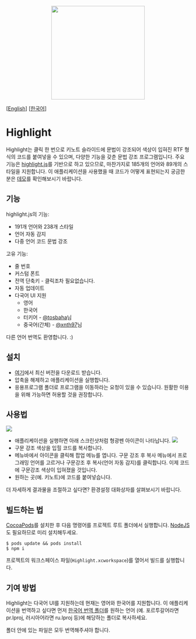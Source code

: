 <p align="center">
	<img src="https://user-images.githubusercontent.com/212034/28132290-577374c6-6777-11e7-9dd2-802606985c2b.png" width="256" height="256">
</p>

[[English](https://github.com/taggon/highlight/blob/master/README.md)]
[[한국어](https://github.com/taggon/highlight/blob/master/docs/README.ko.md)]

# Highlight

Highlight는 클릭 한 번으로 키노트 슬라이드에 문법이 강조되어 색상이 입혀진 RTF 형식의 코드를 붙여넣을 수 있으며, 다양한 기능을 갖춘 문법 강조 프로그램입니다.
주요 기능은 [highlight.js](https://highlightjs.org/)를 기반으로 하고 있으므로, 마찬가지로 185개의 언어와 89개의 스타일을 지원합니다.
이 애플리케이션을 사용했을 때 코드가 어떻게 표현되는지 궁금한 분은 [데모](https://highlightjs.org/static/demo/)를 확인해보시기 바랍니다.

## 기능

highlight.js의 기능:

* 191개 언어와 238개 스타일
* 언어 자동 감지
* 다중 언어 코드 문법 강조

고유 기능:

* 줄 번호
* 커스텀 폰트
* 전역 단축키 - 클릭조차 필요없습니다.
* 자동 업데이트
* 다국어 UI 지원
  * 영어
  * 한국어
  * 터키어 - [@tosbaha](https://github.com/tosbaha)님
  * 중국어(간체) - [@xnth97](https://github.com/xnth97)님

다른 언어 번역도 환영합니다. :)

## 설치

* [여기](https://github.com/taggon/highlight/releases)에서 최신 버전을 다운로드 받습니다.
* 압축을 해제하고 애플리케이션을 실행합니다.
* 응용프로그램 폴더로 프로그램을 이동하라는 요청이 있을 수 있습니다. 원활한 이용을 위해 가능하면 허용할 것을 권장합니다.

## 사용법

![](https://user-images.githubusercontent.com/212034/28166880-98238d06-6814-11e7-9418-83a286a8a67d.gif)

* 애플리케이션을 실행하면 아래 스크린샷처럼 형광펜 아이콘이 나타납니다.
![](https://user-images.githubusercontent.com/212034/28166990-f05c99fe-6814-11e7-9ec8-c7569a20763d.png)
* 구문 강조 색상을 입힐 코드를 복사합니다.
* 메뉴바에서 아이콘을 클릭해 팝업 메뉴를 엽니다. 구문 강조 후 복사 메뉴에서 프로그래밍 언어를 고르거나 구문강조 후 복사(언어 자동 감지)를 클릭합니다. 이제 코드에 구문강조 색상이 입혀졌을 것입니다.
* 원하는 곳(예. 키노트)에 코드를 붙여넣습니다.

더 자세하게 결과물을 조절하고 싶다면? 환경설정 대화상자를 살펴보시기 바랍니다.

## 빌드하는 법

[CocoaPods](https://cocoapods.org/)를 설치한 후 다음 명령어를 프로젝트 루트 폴더에서 실행합니다.
[NodeJS](https://nodejs.org)도 필요하므로 미리 설치해두세요.

```
$ pods update && pods install
$ npm i
```

프로젝트의 워크스페이스 파일(`Highlight.xcworkspace`)를 열어서 빌드를 실행합니다.

## 기여 방법

Highlight는 다국어 UI를 지원하는데 현재는 영어와 한국어를 지원합니다.
이 애플리케이션을 번역하고 싶다면 먼저
[한국어 번역 폴더](https://github.com/taggon/highlight/tree/master/Highlight/ko.lproj)를 원하는 언어
(예. 포르투갈어라면 pr.lproj, 러시아어라면 ru.lproj 등)에 해당하는 폴더로 복사하세요.

폴더 안에 있는 파일은 모두 번역해주셔야 합니다.

